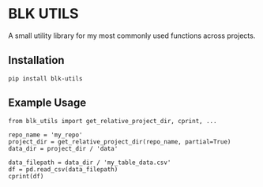<H1>BLK UTILS</H1>

A small utility library for my most commonly used functions across projects. 

<H2> Installation </H2>

`pip install blk-utils`

<H2> Example Usage </H2>

```
from blk_utils import get_relative_project_dir, cprint, ...

repo_name = 'my_repo'
project_dir = get_relative_project_dir(repo_name, partial=True)
data_dir = project_dir / 'data'

data_filepath = data_dir / 'my_table_data.csv'
df = pd.read_csv(data_filepath)
cprint(df)
```